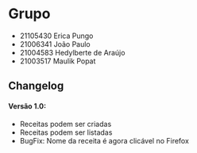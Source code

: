 # Grupo
- 21105430 Erica Pungo
- 21006341 João Paulo
- 21004583 Hedylberte de Araújo
- 21003517 Maulik Popat

## Changelog
#### Versão 1.0:
- Receitas podem ser criadas
- Receitas podem ser listadas
- BugFix: Nome da receita é agora clicável no Firefox
